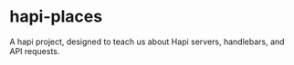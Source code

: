 # hapi-places
A hapi project, designed to teach us about Hapi servers, handlebars, and API requests.
